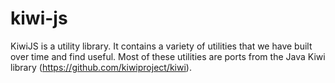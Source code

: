 # kiwi-js
KiwiJS is a utility library. It contains a variety of utilities that we have built over time and find useful. Most of these utilities are ports from the Java Kiwi library (https://github.com/kiwiproject/kiwi).
